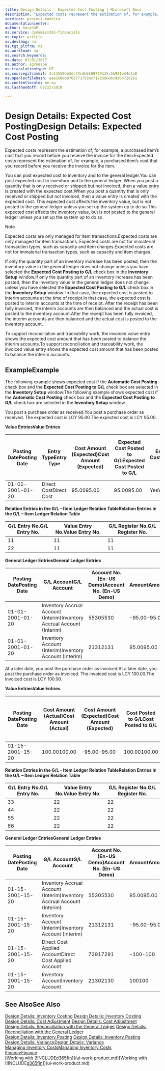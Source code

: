 ```yaml
---
title: Design Details - Expected Cost Posting | Microsoft Docs
description: "Expected costs represent the estimation of, for example, a purchased item’s cost that you record before you receive the invoice for the item."
services: project-madeira
documentationcenter: 
author: SorenGP
ms.service: dynamics365-financials
ms.topic: article
ms.devlang: na
ms.tgt_pltfrm: na
ms.workload: na
ms.search.keywords: 
ms.date: 07/01/2017
ms.author: sgroespe
ms.translationtype: HT
ms.sourcegitcommit: 2c13559bb3dc44cdb61697f5135c5b931e34d2a8
ms.openlocfilehash: eae1608b8768771759ac717c59606c930472d261
ms.contentlocale: en-au
ms.lasthandoff: 03/22/2018

---
```

# <a name="design-details-expected-cost-posting"></a><span data-ttu-id="d8d24-103">Design Details: Expected Cost Posting</span><span class="sxs-lookup"><span data-stu-id="d8d24-103">Design Details: Expected Cost Posting</span></span>
<span data-ttu-id="d8d24-104">Expected costs represent the estimation of, for example, a purchased item’s cost that you record before you receive the invoice for the item.</span><span class="sxs-lookup"><span data-stu-id="d8d24-104">Expected costs represent the estimation of, for example, a purchased item’s cost that you record before you receive the invoice for the item.</span></span>  

 <span data-ttu-id="d8d24-105">You can post expected cost to inventory and to the general ledger.</span><span class="sxs-lookup"><span data-stu-id="d8d24-105">You can post expected cost to inventory and to the general ledger.</span></span> <span data-ttu-id="d8d24-106">When you post a quantity that is only received or shipped but not invoiced, then a value entry is created with the expected cost.</span><span class="sxs-lookup"><span data-stu-id="d8d24-106">When you post a quantity that is only received or shipped but not invoiced, then a value entry is created with the expected cost.</span></span> <span data-ttu-id="d8d24-107">This expected cost affects the inventory value, but is not posted to the general ledger unless you set up the system up to do so.</span><span class="sxs-lookup"><span data-stu-id="d8d24-107">This expected cost affects the inventory value, but is not posted to the general ledger unless you set up the system up to do so.</span></span>  

> [!NOTE]  
>  <span data-ttu-id="d8d24-108">Expected costs are only managed for item transactions.</span><span class="sxs-lookup"><span data-stu-id="d8d24-108">Expected costs are only managed for item transactions.</span></span> <span data-ttu-id="d8d24-109">Expected costs are not for immaterial transaction types, such as capacity and item charges.</span><span class="sxs-lookup"><span data-stu-id="d8d24-109">Expected costs are not for immaterial transaction types, such as capacity and item charges.</span></span>  

 <span data-ttu-id="d8d24-110">If only the quantity part of an inventory increase has been posted, then the inventory value in the general ledger does not change unless you have selected the **Expected Cost Posting to G/L** check box in the **Inventory Setup** window.</span><span class="sxs-lookup"><span data-stu-id="d8d24-110">If only the quantity part of an inventory increase has been posted, then the inventory value in the general ledger does not change unless you have selected the **Expected Cost Posting to G/L** check box in the **Inventory Setup** window.</span></span> <span data-ttu-id="d8d24-111">In that case, the expected cost is posted to interim accounts at the time of receipt.</span><span class="sxs-lookup"><span data-stu-id="d8d24-111">In that case, the expected cost is posted to interim accounts at the time of receipt.</span></span> <span data-ttu-id="d8d24-112">After the receipt has been fully invoiced, the interim accounts are then balanced and the actual cost is posted to the inventory account.</span><span class="sxs-lookup"><span data-stu-id="d8d24-112">After the receipt has been fully invoiced, the interim accounts are then balanced and the actual cost is posted to the inventory account.</span></span>  

 <span data-ttu-id="d8d24-113">To support reconciliation and traceability work, the invoiced value entry shows the expected cost amount that has been posted to balance the interim accounts.</span><span class="sxs-lookup"><span data-stu-id="d8d24-113">To support reconciliation and traceability work, the invoiced value entry shows the expected cost amount that has been posted to balance the interim accounts.</span></span>  

## <a name="example"></a><span data-ttu-id="d8d24-114">Example</span><span class="sxs-lookup"><span data-stu-id="d8d24-114">Example</span></span>  
 <span data-ttu-id="d8d24-115">The following example shows expected cost if the **Automatic Cost Posting** check box and the **Expected Cost Posting to G/L** check box are selected in the **Inventory Setup** window.</span><span class="sxs-lookup"><span data-stu-id="d8d24-115">The following example shows expected cost if the **Automatic Cost Posting** check box and the **Expected Cost Posting to G/L** check box are selected in the **Inventory Setup** window.</span></span>  

 <span data-ttu-id="d8d24-116">You post a purchase order as received.</span><span class="sxs-lookup"><span data-stu-id="d8d24-116">You post a purchase order as received.</span></span> <span data-ttu-id="d8d24-117">The expected cost is LCY 95.00.</span><span class="sxs-lookup"><span data-stu-id="d8d24-117">The expected cost is LCY 95.00.</span></span>  

 <span data-ttu-id="d8d24-118">**Value Entries**</span><span class="sxs-lookup"><span data-stu-id="d8d24-118">**Value Entries**</span></span>  

|<span data-ttu-id="d8d24-119">Posting Date</span><span class="sxs-lookup"><span data-stu-id="d8d24-119">Posting Date</span></span>|<span data-ttu-id="d8d24-120">Entry Type</span><span class="sxs-lookup"><span data-stu-id="d8d24-120">Entry Type</span></span>|<span data-ttu-id="d8d24-121">Cost Amount (Expected)</span><span class="sxs-lookup"><span data-stu-id="d8d24-121">Cost Amount (Expected)</span></span>|<span data-ttu-id="d8d24-122">Expected Cost Posted to G/L</span><span class="sxs-lookup"><span data-stu-id="d8d24-122">Expected Cost Posted to G/L</span></span>|<span data-ttu-id="d8d24-123">Expected Cost</span><span class="sxs-lookup"><span data-stu-id="d8d24-123">Expected Cost</span></span>|<span data-ttu-id="d8d24-124">Item Ledger Entry No.</span><span class="sxs-lookup"><span data-stu-id="d8d24-124">Item Ledger Entry No.</span></span>|<span data-ttu-id="d8d24-125">Entry No.</span><span class="sxs-lookup"><span data-stu-id="d8d24-125">Entry No.</span></span>|  
|------------------|----------------|------------------------------|----------------------------------|-------------------|---------------------------|---------------|  
|<span data-ttu-id="d8d24-126">01-01-20</span><span class="sxs-lookup"><span data-stu-id="d8d24-126">01-01-20</span></span>|<span data-ttu-id="d8d24-127">Direct Cost</span><span class="sxs-lookup"><span data-stu-id="d8d24-127">Direct Cost</span></span>|<span data-ttu-id="d8d24-128">95.00</span><span class="sxs-lookup"><span data-stu-id="d8d24-128">95.00</span></span>|<span data-ttu-id="d8d24-129">95.00</span><span class="sxs-lookup"><span data-stu-id="d8d24-129">95.00</span></span>|<span data-ttu-id="d8d24-130">Yes</span><span class="sxs-lookup"><span data-stu-id="d8d24-130">Yes</span></span>|<span data-ttu-id="d8d24-131">1</span><span class="sxs-lookup"><span data-stu-id="d8d24-131">1</span></span>|<span data-ttu-id="d8d24-132">1</span><span class="sxs-lookup"><span data-stu-id="d8d24-132">1</span></span>|  

 <span data-ttu-id="d8d24-133">**Relation Entries in the G/L – Item Ledger Relation Table**</span><span class="sxs-lookup"><span data-stu-id="d8d24-133">**Relation Entries in the G/L – Item Ledger Relation Table**</span></span>  

|<span data-ttu-id="d8d24-134">G/L Entry No.</span><span class="sxs-lookup"><span data-stu-id="d8d24-134">G/L Entry No.</span></span>|<span data-ttu-id="d8d24-135">Value Entry No.</span><span class="sxs-lookup"><span data-stu-id="d8d24-135">Value Entry No.</span></span>|<span data-ttu-id="d8d24-136">G/L Register No.</span><span class="sxs-lookup"><span data-stu-id="d8d24-136">G/L Register No.</span></span>|  
|--------------------|---------------------|-----------------------|  
|<span data-ttu-id="d8d24-137">1</span><span class="sxs-lookup"><span data-stu-id="d8d24-137">1</span></span>|<span data-ttu-id="d8d24-138">1</span><span class="sxs-lookup"><span data-stu-id="d8d24-138">1</span></span>|<span data-ttu-id="d8d24-139">1</span><span class="sxs-lookup"><span data-stu-id="d8d24-139">1</span></span>|  
|<span data-ttu-id="d8d24-140">2</span><span class="sxs-lookup"><span data-stu-id="d8d24-140">2</span></span>|<span data-ttu-id="d8d24-141">1</span><span class="sxs-lookup"><span data-stu-id="d8d24-141">1</span></span>|<span data-ttu-id="d8d24-142">1</span><span class="sxs-lookup"><span data-stu-id="d8d24-142">1</span></span>|  

 <span data-ttu-id="d8d24-143">**General Ledger Entries**</span><span class="sxs-lookup"><span data-stu-id="d8d24-143">**General Ledger Entries**</span></span>  

|<span data-ttu-id="d8d24-144">Posting Date</span><span class="sxs-lookup"><span data-stu-id="d8d24-144">Posting Date</span></span>|<span data-ttu-id="d8d24-145">G/L Account</span><span class="sxs-lookup"><span data-stu-id="d8d24-145">G/L Account</span></span>|<span data-ttu-id="d8d24-146">Account No. (En-US Demo)</span><span class="sxs-lookup"><span data-stu-id="d8d24-146">Account No. (En-US Demo)</span></span>|<span data-ttu-id="d8d24-147">Amount</span><span class="sxs-lookup"><span data-stu-id="d8d24-147">Amount</span></span>|<span data-ttu-id="d8d24-148">Entry No.</span><span class="sxs-lookup"><span data-stu-id="d8d24-148">Entry No.</span></span>|  
|------------------|------------------|---------------------------------|------------|---------------|  
|<span data-ttu-id="d8d24-149">01-01-20</span><span class="sxs-lookup"><span data-stu-id="d8d24-149">01-01-20</span></span>|<span data-ttu-id="d8d24-150">Inventory Accrual Account (Interim)</span><span class="sxs-lookup"><span data-stu-id="d8d24-150">Inventory Accrual Account (Interim)</span></span>|<span data-ttu-id="d8d24-151">5530</span><span class="sxs-lookup"><span data-stu-id="d8d24-151">5530</span></span>|<span data-ttu-id="d8d24-152">-95.00</span><span class="sxs-lookup"><span data-stu-id="d8d24-152">-95.00</span></span>|<span data-ttu-id="d8d24-153">2</span><span class="sxs-lookup"><span data-stu-id="d8d24-153">2</span></span>|  
|<span data-ttu-id="d8d24-154">01-01-20</span><span class="sxs-lookup"><span data-stu-id="d8d24-154">01-01-20</span></span>|<span data-ttu-id="d8d24-155">Inventory Account (Interim)</span><span class="sxs-lookup"><span data-stu-id="d8d24-155">Inventory Account (Interim)</span></span>|<span data-ttu-id="d8d24-156">2131</span><span class="sxs-lookup"><span data-stu-id="d8d24-156">2131</span></span>|<span data-ttu-id="d8d24-157">95.00</span><span class="sxs-lookup"><span data-stu-id="d8d24-157">95.00</span></span>|<span data-ttu-id="d8d24-158">1</span><span class="sxs-lookup"><span data-stu-id="d8d24-158">1</span></span>|  

 <span data-ttu-id="d8d24-159">At a later date, you post the purchase order as invoiced.</span><span class="sxs-lookup"><span data-stu-id="d8d24-159">At a later date, you post the purchase order as invoiced.</span></span> <span data-ttu-id="d8d24-160">The invoiced cost is LCY 100.00.</span><span class="sxs-lookup"><span data-stu-id="d8d24-160">The invoiced cost is LCY 100.00.</span></span>  

 <span data-ttu-id="d8d24-161">**Value Entries**</span><span class="sxs-lookup"><span data-stu-id="d8d24-161">**Value Entries**</span></span>  

|<span data-ttu-id="d8d24-162">Posting Date</span><span class="sxs-lookup"><span data-stu-id="d8d24-162">Posting Date</span></span>|<span data-ttu-id="d8d24-163">Cost Amount (Actual)</span><span class="sxs-lookup"><span data-stu-id="d8d24-163">Cost Amount (Actual)</span></span>|<span data-ttu-id="d8d24-164">Cost Amount (Expected)</span><span class="sxs-lookup"><span data-stu-id="d8d24-164">Cost Amount (Expected)</span></span>|<span data-ttu-id="d8d24-165">Cost Posted to G/L</span><span class="sxs-lookup"><span data-stu-id="d8d24-165">Cost Posted to G/L</span></span>|<span data-ttu-id="d8d24-166">Expected Cost</span><span class="sxs-lookup"><span data-stu-id="d8d24-166">Expected Cost</span></span>|<span data-ttu-id="d8d24-167">Item Ledger Entry No.</span><span class="sxs-lookup"><span data-stu-id="d8d24-167">Item Ledger Entry No.</span></span>|<span data-ttu-id="d8d24-168">Entry No.</span><span class="sxs-lookup"><span data-stu-id="d8d24-168">Entry No.</span></span>|  
|------------------|----------------------------|------------------------------|-------------------------|-------------------|---------------------------|---------------|  
|<span data-ttu-id="d8d24-169">01-15-20</span><span class="sxs-lookup"><span data-stu-id="d8d24-169">01-15-20</span></span>|<span data-ttu-id="d8d24-170">100.00</span><span class="sxs-lookup"><span data-stu-id="d8d24-170">100.00</span></span>|<span data-ttu-id="d8d24-171">-95.00</span><span class="sxs-lookup"><span data-stu-id="d8d24-171">-95.00</span></span>|<span data-ttu-id="d8d24-172">100.00</span><span class="sxs-lookup"><span data-stu-id="d8d24-172">100.00</span></span>|<span data-ttu-id="d8d24-173">No</span><span class="sxs-lookup"><span data-stu-id="d8d24-173">No</span></span>|<span data-ttu-id="d8d24-174">1</span><span class="sxs-lookup"><span data-stu-id="d8d24-174">1</span></span>|<span data-ttu-id="d8d24-175">2</span><span class="sxs-lookup"><span data-stu-id="d8d24-175">2</span></span>|  

 <span data-ttu-id="d8d24-176">**Relation Entries in the G/L – Item Ledger Relation Table**</span><span class="sxs-lookup"><span data-stu-id="d8d24-176">**Relation Entries in the G/L – Item Ledger Relation Table**</span></span>  

|<span data-ttu-id="d8d24-177">G/L Entry No.</span><span class="sxs-lookup"><span data-stu-id="d8d24-177">G/L Entry No.</span></span>|<span data-ttu-id="d8d24-178">Value Entry No.</span><span class="sxs-lookup"><span data-stu-id="d8d24-178">Value Entry No.</span></span>|<span data-ttu-id="d8d24-179">G/L Register No.</span><span class="sxs-lookup"><span data-stu-id="d8d24-179">G/L Register No.</span></span>|  
|--------------------|---------------------|-----------------------|  
|<span data-ttu-id="d8d24-180">3</span><span class="sxs-lookup"><span data-stu-id="d8d24-180">3</span></span>|<span data-ttu-id="d8d24-181">2</span><span class="sxs-lookup"><span data-stu-id="d8d24-181">2</span></span>|<span data-ttu-id="d8d24-182">2</span><span class="sxs-lookup"><span data-stu-id="d8d24-182">2</span></span>|  
|<span data-ttu-id="d8d24-183">4</span><span class="sxs-lookup"><span data-stu-id="d8d24-183">4</span></span>|<span data-ttu-id="d8d24-184">2</span><span class="sxs-lookup"><span data-stu-id="d8d24-184">2</span></span>|<span data-ttu-id="d8d24-185">2</span><span class="sxs-lookup"><span data-stu-id="d8d24-185">2</span></span>|  
|<span data-ttu-id="d8d24-186">5</span><span class="sxs-lookup"><span data-stu-id="d8d24-186">5</span></span>|<span data-ttu-id="d8d24-187">2</span><span class="sxs-lookup"><span data-stu-id="d8d24-187">2</span></span>|<span data-ttu-id="d8d24-188">2</span><span class="sxs-lookup"><span data-stu-id="d8d24-188">2</span></span>|  
|<span data-ttu-id="d8d24-189">6</span><span class="sxs-lookup"><span data-stu-id="d8d24-189">6</span></span>|<span data-ttu-id="d8d24-190">2</span><span class="sxs-lookup"><span data-stu-id="d8d24-190">2</span></span>|<span data-ttu-id="d8d24-191">2</span><span class="sxs-lookup"><span data-stu-id="d8d24-191">2</span></span>|  

 <span data-ttu-id="d8d24-192">**General Ledger Entries**</span><span class="sxs-lookup"><span data-stu-id="d8d24-192">**General Ledger Entries**</span></span>  

|<span data-ttu-id="d8d24-193">Posting Date</span><span class="sxs-lookup"><span data-stu-id="d8d24-193">Posting Date</span></span>|<span data-ttu-id="d8d24-194">G/L Account</span><span class="sxs-lookup"><span data-stu-id="d8d24-194">G/L Account</span></span>|<span data-ttu-id="d8d24-195">Account No. (En-US Demo)</span><span class="sxs-lookup"><span data-stu-id="d8d24-195">Account No. (En-US Demo)</span></span>|<span data-ttu-id="d8d24-196">Amount</span><span class="sxs-lookup"><span data-stu-id="d8d24-196">Amount</span></span>|<span data-ttu-id="d8d24-197">Entry No.</span><span class="sxs-lookup"><span data-stu-id="d8d24-197">Entry No.</span></span>|  
|------------------|------------------|---------------------------------|------------|---------------|  
|<span data-ttu-id="d8d24-198">01-15-20</span><span class="sxs-lookup"><span data-stu-id="d8d24-198">01-15-20</span></span>|<span data-ttu-id="d8d24-199">Inventory Accrual Account (Interim)</span><span class="sxs-lookup"><span data-stu-id="d8d24-199">Inventory Accrual Account (Interim)</span></span>|<span data-ttu-id="d8d24-200">5530</span><span class="sxs-lookup"><span data-stu-id="d8d24-200">5530</span></span>|<span data-ttu-id="d8d24-201">95.00</span><span class="sxs-lookup"><span data-stu-id="d8d24-201">95.00</span></span>|<span data-ttu-id="d8d24-202">4</span><span class="sxs-lookup"><span data-stu-id="d8d24-202">4</span></span>|  
|<span data-ttu-id="d8d24-203">01-15-20</span><span class="sxs-lookup"><span data-stu-id="d8d24-203">01-15-20</span></span>|<span data-ttu-id="d8d24-204">Inventory Account (Interim)</span><span class="sxs-lookup"><span data-stu-id="d8d24-204">Inventory Account (Interim)</span></span>|<span data-ttu-id="d8d24-205">2131</span><span class="sxs-lookup"><span data-stu-id="d8d24-205">2131</span></span>|<span data-ttu-id="d8d24-206">-95.00</span><span class="sxs-lookup"><span data-stu-id="d8d24-206">-95.00</span></span>|<span data-ttu-id="d8d24-207">3</span><span class="sxs-lookup"><span data-stu-id="d8d24-207">3</span></span>|  
|<span data-ttu-id="d8d24-208">01-15-20</span><span class="sxs-lookup"><span data-stu-id="d8d24-208">01-15-20</span></span>|<span data-ttu-id="d8d24-209">Direct Cost Applied Account</span><span class="sxs-lookup"><span data-stu-id="d8d24-209">Direct Cost Applied Account</span></span>|<span data-ttu-id="d8d24-210">7291</span><span class="sxs-lookup"><span data-stu-id="d8d24-210">7291</span></span>|<span data-ttu-id="d8d24-211">-100</span><span class="sxs-lookup"><span data-stu-id="d8d24-211">-100</span></span>|<span data-ttu-id="d8d24-212">6</span><span class="sxs-lookup"><span data-stu-id="d8d24-212">6</span></span>|  
|<span data-ttu-id="d8d24-213">01-15-20</span><span class="sxs-lookup"><span data-stu-id="d8d24-213">01-15-20</span></span>|<span data-ttu-id="d8d24-214">Inventory Account</span><span class="sxs-lookup"><span data-stu-id="d8d24-214">Inventory Account</span></span>|<span data-ttu-id="d8d24-215">2130</span><span class="sxs-lookup"><span data-stu-id="d8d24-215">2130</span></span>|<span data-ttu-id="d8d24-216">100</span><span class="sxs-lookup"><span data-stu-id="d8d24-216">100</span></span>|<span data-ttu-id="d8d24-217">5</span><span class="sxs-lookup"><span data-stu-id="d8d24-217">5</span></span>|  

## <a name="see-also"></a><span data-ttu-id="d8d24-218">See Also</span><span class="sxs-lookup"><span data-stu-id="d8d24-218">See Also</span></span>
 <span data-ttu-id="d8d24-219">[Design Details: Inventory Costing](design-details-inventory-costing.md) </span><span class="sxs-lookup"><span data-stu-id="d8d24-219">[Design Details: Inventory Costing](design-details-inventory-costing.md) </span></span>  
 <span data-ttu-id="d8d24-220">[Design Details: Cost Adjustment](design-details-cost-adjustment.md) </span><span class="sxs-lookup"><span data-stu-id="d8d24-220">[Design Details: Cost Adjustment](design-details-cost-adjustment.md) </span></span>  
 <span data-ttu-id="d8d24-221">[Design Details: Reconciliation with the General Ledger](design-details-reconciliation-with-the-general-ledger.md) </span><span class="sxs-lookup"><span data-stu-id="d8d24-221">[Design Details: Reconciliation with the General Ledger](design-details-reconciliation-with-the-general-ledger.md) </span></span>  
 <span data-ttu-id="d8d24-222">[Design Details: Inventory Posting](design-details-inventory-posting.md) </span><span class="sxs-lookup"><span data-stu-id="d8d24-222">[Design Details: Inventory Posting](design-details-inventory-posting.md) </span></span>  
 [<span data-ttu-id="d8d24-223">Design Details: Variance</span><span class="sxs-lookup"><span data-stu-id="d8d24-223">Design Details: Variance</span></span>](design-details-variance.md)  
 [<span data-ttu-id="d8d24-224">Managing Inventory Costs</span><span class="sxs-lookup"><span data-stu-id="d8d24-224">Managing Inventory Costs</span></span>](finance-manage-inventory-costs.md)  
 [<span data-ttu-id="d8d24-225">Finance</span><span class="sxs-lookup"><span data-stu-id="d8d24-225">Finance</span></span>](finance.md)  
 <span data-ttu-id="d8d24-226">[Working with [!INCLUDE[d365fin](includes/d365fin_md.md)]](ui-work-product.md)</span><span class="sxs-lookup"><span data-stu-id="d8d24-226">[Working with [!INCLUDE[d365fin](includes/d365fin_md.md)]](ui-work-product.md)</span></span>

